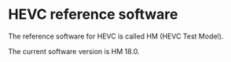 # HEVC reference software

The reference software for HEVC is called HM (HEVC Test Model).

The current software version is HM 18.0.
